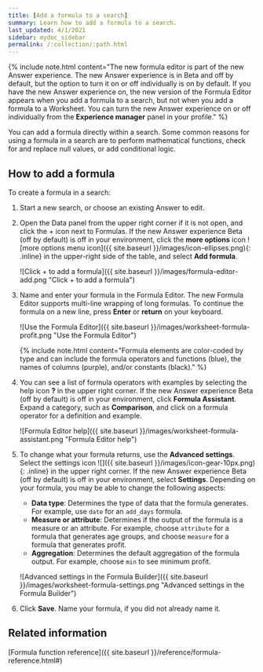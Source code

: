 ```yaml
---
title: [Add a formula to a search]
summary: Learn how to add a formula to a search.
last_updated: 4/1/2021
sidebar: mydoc_sidebar
permalink: /:collection/:path.html
---
```

{% include note.html content="The new formula editor is part of the new Answer experience. The new Answer experience is in Beta and off by default, but the option to turn it on or off individually is on by default. If you have the new Answer experience on, the new version of the Formula Editor appears when you add a formula to a search, but not when you add a formula to a Worksheet. You can turn the new Answer experience on or off individually from the <strong>Experience manager</strong> panel in your profile." %}

You can add a formula directly within a search. Some common reasons for using a formula in a search are to perform mathematical functions, check for and replace null values, or add conditional logic.

## How to add a formula

To create a formula in a search:

1. Start a new search, or choose an existing Answer to edit.

3. Open the Data panel from the upper right corner if it is not open, and click the + icon next to Formulas. If the new Answer experience <span class="badge badge-update">Beta</span> (off by default) is off in your environment, click the **more options** icon ![more options menu icon]({{ site.baseurl }}/images/icon-ellipses.png){: .inline} in the upper-right side of the table, and select **Add formula**.

    ![Click + to add a formula]({{ site.baseurl }}/images/formula-editor-add.png "Click + to add a formula")

4. Name and enter your formula in the Formula Editor. The new Formula Editor supports multi-line wrapping of long formulas. To continue the formula on a new line, press **Enter** or **return** on your keyboard.

    ![Use the Formula Editor]({{ site.baseurl }}/images/worksheet-formula-profit.png "Use the Formula Editor")

    {% include note.html content="Formula elements are color-coded by type and can include the formula operators and functions (blue), the names of columns (purple), and/or constants (black)." %}

5.  You can see a list of formula operators with examples by selecting the help icon **?** in the upper right corner. If the new Answer experience <span class="badge badge-update">Beta</span> (off by default) is off in your environment, click **Formula Assistant**. Expand a category, such as **Comparison**, and click on a formula operator for a definition and example.

    ![Formula Editor help]({{ site.baseurl }}/images/worksheet-formula-assistant.png "Formula Editor help")

6. To change what your formula returns, use the **Advanced settings**. Select the settings icon ![]({{ site.baseurl }}/images/icon-gear-10px.png){: .inline} in the upper right corner. If the new Answer experience <span class="badge badge-update">Beta</span> (off by default) is off in your environment, select **Settings**. Depending on your formula, you may be able to change the following aspects:

    -   **Data type**: Determines the type of data that the formula generates. For example, use `date` for an `add_days` formula.
    -   **Measure or attribute**: Determines if the output of the formula is a measure or an attribute. For example, choose `attribute` for a formula that generates age groups, and choose `measure` for a formula that generates profit.
    -   **Aggregation**: Determines the default aggregation of the formula output. For example, choose `min` to see minimum profit.

    ![Advanced settings in the Formula Builder]({{ site.baseurl }}/images/worksheet-formula-settings.png "Advanced settings in the Formula Builder")

7. Click **Save**. Name your formula, if you did not already name it.

## Related information  

[Formula function reference]({{ site.baseurl }}/reference/formula-reference.html#)
